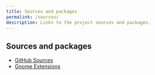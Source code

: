 ```yaml
---
title: Sources and packages
permalink: /sources/
description: Links to the project sources and packages.
---
```


## Sources and packages

* [GitHub Sources](https://github.com/konkor/cpufreq)
* [Gnome Extensions](https://extensions.gnome.org/extension/1082/cpufreq/)
